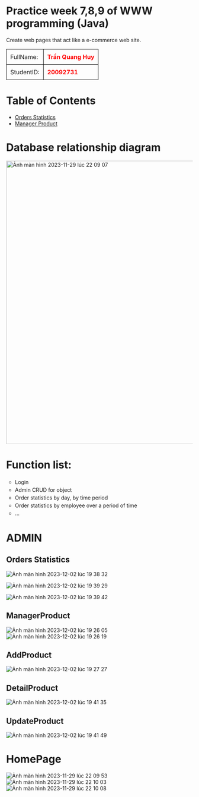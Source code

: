 # Practice week 7,8,9 of WWW programming (Java) 
Create web pages that act like a e-commerce web site.
    <table style="border-collapse: collapse;">
        <tr>
            <td style="border: 1px solid black;padding: 10px;">FullName: </td>
            <td style="border: 1px solid black;padding: 10px;font-weight: bold; color: red;">Trần Quang Huy</td>
        </tr>
        <tr>
            <td style="border: 1px solid black; padding: 10px;">StudentID: </td>
            <td style="border: 1px solid black;padding: 10px; font-weight: bold; color: red;">20092731</td>
        </tr>
    </table>
# Table of Contents
- [Orders Statistics](#orders-statistics)
- [Manager Product](#managerproduct)


# Database relationship diagram
<img width="763" alt="Ảnh màn hình 2023-11-29 lúc 22 09 07" src="https://github.com/tranquanghuy-09/WWW-JAVA-Week7/assets/107989088/0912b46c-0729-4700-bb54-78f154e0ca40">


# Function list:
<ul style="list-style-type:circle; text-align: justify; line-height: 1.5;">
        <li>Login</li>
        <li>Admin CRUD for object</li>
        <li>Order statistics by day, by time period</li>
        <li>Order statistics by employee over a period of time</li>
        <li>...</li>
    </ul>

# ADMIN
## Orders Statistics
![Ảnh màn hình 2023-12-02 lúc 19 38 32](https://github.com/tranquanghuy-09/WWW-JAVA-Week7/assets/107989088/b792ea63-6788-4703-be97-1f0ed3d68840)

![Ảnh màn hình 2023-12-02 lúc 19 39 29](https://github.com/tranquanghuy-09/WWW-JAVA-Week7/assets/107989088/a84f24dd-7af7-4e93-a23f-9a3bbca588a0)

![Ảnh màn hình 2023-12-02 lúc 19 39 42](https://github.com/tranquanghuy-09/WWW-JAVA-Week7/assets/107989088/960a6427-a535-496a-ab47-17cf34413e8f)


## ManagerProduct
![Ảnh màn hình 2023-12-02 lúc 19 26 05](https://github.com/tranquanghuy-09/WWW-JAVA-Week7/assets/107989088/49453d26-73ec-4c8f-bac1-70dc953e47aa)
![Ảnh màn hình 2023-12-02 lúc 19 26 19](https://github.com/tranquanghuy-09/WWW-JAVA-Week7/assets/107989088/2a0258ce-7947-4c6c-84f1-c1968b8fc522)

## AddProduct
![Ảnh màn hình 2023-12-02 lúc 19 27 27](https://github.com/tranquanghuy-09/WWW-JAVA-Week7/assets/107989088/243f6197-768c-4937-bb00-388d1376e46f)
## DetailProduct
![Ảnh màn hình 2023-12-02 lúc 19 41 35](https://github.com/tranquanghuy-09/WWW-JAVA-Week7/assets/107989088/328c3d56-b096-4eb3-b2a1-95e26521b2cb)
## UpdateProduct
![Ảnh màn hình 2023-12-02 lúc 19 41 49](https://github.com/tranquanghuy-09/WWW-JAVA-Week7/assets/107989088/8c139207-f9fa-4910-af03-0c343a1a8c36)

# HomePage
![Ảnh màn hình 2023-11-29 lúc 22 09 53](https://github.com/tranquanghuy-09/WWW-JAVA-Week7/assets/107989088/a3168e5b-af8e-4905-9cba-a07a95e7aa39)
![Ảnh màn hình 2023-11-29 lúc 22 10 03](https://github.com/tranquanghuy-09/WWW-JAVA-Week7/assets/107989088/6764fecb-b4e5-40d8-933c-065e5110c3b2)
![Ảnh màn hình 2023-11-29 lúc 22 10 08](https://github.com/tranquanghuy-09/WWW-JAVA-Week7/assets/107989088/d474ca3b-59c6-4880-b18d-36bb2906ceaa)




